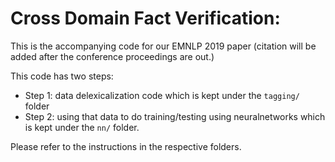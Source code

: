 # Cross Domain Fact Verification: 

This is the accompanying code for our EMNLP 2019 paper (citation will be added after the conference
proceedings are out.)

This code has two steps:
- Step 1: data delexicalization code which is kept under the `tagging/` folder
- Step 2: using that data to do training/testing using neuralnetworks which is kept under the `nn/` folder.

Please refer to the instructions in the respective folders.
